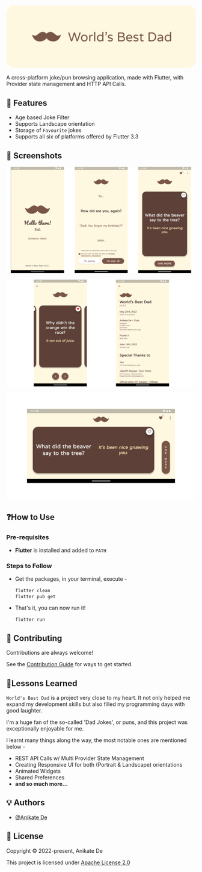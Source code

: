![World's Best Dad](readme_images/logo-banner.png)

A cross-platform joke/pun browsing application, made with Flutter, with Provider state management and HTTP API Calls.

## 🌟 Features

- Age based Joke Filter
- Supports Landscape orientation
- Storage of `Favourite` jokes
- Supports all six of platforms offered by Flutter 3.3

## 📱 Screenshots
![Screenshots](readme_images/screenshots1.png "`Welcome` Screen, `Disclaimer & Age Selection` Screen, `Joke` Screen")

![Screenshots](readme_images/screenshots2.png "`Favourites` Screen, `Info` Screen")

![Screenshots](readme_images/screenshots3.png "`Joke` Screen Landscape")

## ❓How to Use

### Pre-requisites
- **Flutter** is installed and added to `PATH`

### Steps to Follow
- Get the packages, in your terminal, execute -
  ```
  flutter clean
  flutter pub get
  ```
- That's it, you can now run it!
  ```
  flutter run
  ```

## 🤝 Contributing

Contributions are always welcome!

See the [Contribution Guide](contributing.md) for ways to get started.

## 📖Lessons Learned

`World's Best Dad` is a project very close to my heart. It not only helped me expand my development skills but also filled my programming days with good laughter.

I'm a huge fan of the so-called 'Dad Jokes', or puns, and this project was exceptionally enjoyable for me.

I learnt many things along the way, the most notable ones are mentioned below -

- REST API Calls w/ Multi Provider State Management
- Creating Responsive UI for both (Portrait & Landscape) orientations
- Animated Widgets
- Shared Preferences
- **and so much more...**

## 💡 Authors

- [@Anikate De](https://www.github.com/Anikate-De)

## 📝 License

Copyright © 2022-present, Anikate De

This project is licensed under [Apache License 2.0](LICENSE)